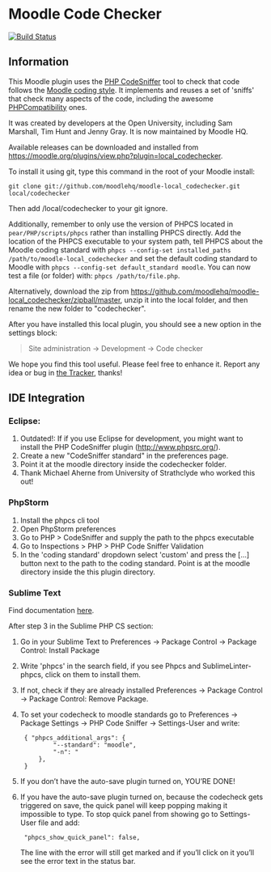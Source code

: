 Moodle Code Checker
===================

[![Build Status](https://travis-ci.com/moodlehq/moodle-local_codechecker.svg?branch=master)](https://travis-ci.com/moodlehq/moodle-local_codechecker)

Information
-----------

This Moodle plugin uses the [PHP CodeSniffer](https://github.com/squizlabs/PHP_CodeSniffer) tool to
check that code follows the [Moodle coding style](http://docs.moodle.org/dev/Coding_style). It
implements and reuses a set of 'sniffs' that check many aspects of the code,
including the awesome [PHPCompatibility](https://github.com/PHPCompatibility/PHPCompatibility) ones.

It was created by developers at the Open University, including Sam Marshall,
Tim Hunt and Jenny Gray. It is now maintained by Moodle HQ.

Available releases can be downloaded and installed from
<https://moodle.org/plugins/view.php?plugin=local_codechecker>.

To install it using git, type this command in the root of your Moodle install:

    git clone git://github.com/moodlehq/moodle-local_codechecker.git local/codechecker

Then add /local/codechecker to your git ignore.

Additionally, remember to only use the version of PHPCS located in ``pear/PHP/scripts/phpcs`` rather than installing PHPCS directly. Add the location of the PHPCS executable to your system path, tell PHPCS about the Moodle coding standard with ``phpcs --config-set installed_paths /path/to/moodle-local_codechecker``  and set the default coding standard to Moodle with ``phpcs --config-set default_standard moodle``.  You can now test a file (or folder) with: ``phpcs /path/to/file.php``.

Alternatively, download the zip from
<https://github.com/moodlehq/moodle-local_codechecker/zipball/master>,
unzip it into the local folder, and then rename the new folder to "codechecker".

After you have installed this local plugin, you
should see a new option in the settings block:

> Site administration -> Development -> Code checker

We hope you find this tool useful. Please feel free to enhance it.
Report any idea or bug in [the Tracker](https://tracker.moodle.org/issues/?jql=project%20%3D%20CONTRIB%20AND%20component%20%3D%20%22Local%3A+Code+checker%22), thanks!


IDE Integration
---------------

### Eclipse:

1. Outdated!: If if you use Eclipse for development, you might want to install the PHP CodeSniffer plugin (http://www.phpsrc.org/).
2. Create a new "CodeSniffer standard" in the preferences page.
3. Point it at the moodle directory inside the codechecker folder.
4. Thank Michael Aherne from University of Strathclyde who worked this out!

### PhpStorm

1. Install the phpcs cli tool
2. Open PhpStorm preferences
3. Go to PHP > CodeSniffer and supply the path to the phpcs executable
4. Go to Inspections > PHP > PHP Code Sniffer Validation
5. In the 'coding standard' dropdown select 'custom' and press the [...]
   button next to the path to the coding standard. Point is at the moodle
   directory inside the this plugin directory.

### Sublime Text

Find documentation [here](https://docs.moodle.org/dev/Setting_up_Sublime2#Sublime_PHP_CS).

After step 3 in the Sublime PHP CS section:

1. Go in your Sublime Text to Preferences -> Package Control -> Package Control: Install Package
2. Write 'phpcs' in the search field, if you see Phpcs and SublimeLinter-phpcs, click on them to install them.
3. If not, check if they are already installed Preferences -> Package Control -> Package Control: Remove Package.
4. To set your codecheck to moodle standards go to Preferences -> Package Settings -> PHP Code Sniffer -> Settings-User and write:

        { "phpcs_additional_args": {
                "--standard": "moodle",
                "-n": "
            },
        }

5. If you don’t have the auto-save plugin turned on, YOU’RE DONE!
6. If you have the auto-save plugin turned on, because the codecheck gets triggered on save, the quick panel will keep popping making it impossible to type.
   To stop quick panel from showing go to Settings-User file and add:

        "phpcs_show_quick_panel": false,

   The line with the error will still get marked and if you’ll click on it you’ll see the error text in the status bar.
